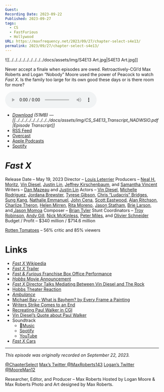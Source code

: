 ```yaml
---
Guest: 
Recording Date: 2023-09-22
Published: 2023-09-27
tags:
  - CS
  - FastFurious
  - Hollywood
URL: https://maxfrequency.net/2023/09/27/chapter-select-s4e13/
permalink: 2023/09/27/chapter-select-s4e13/
---
```

![[../../../../../../../../../docs/assets/img/S4E13 Art.jpg|S4E13 Art.jpg]]

Never accept a finale when episodes are owed. Retroactively-CGI’d Max Roberts and Logan “Nobody” Moore used the power of Peacock to watch *Fast X*. Is the family too large for its own good these days or is there room for more?

<audio controls>
  <source src="https://traffic.libsyn.com/chapterselectpod/CS_S4E13_Final.mp3">
</audio>

- *[Download](https://traffic.libsyn.com/chapterselectpod/CS_S4E13_Final.mp3) (51MB)  — [[../../../../../../../../../docs/assets/img/CS_S4E13_Transcript_NADWSIO.pdf|Episode Transcript]]*
- [RSS Feed](https://chapterselectpod.libsyn.com/rss)
- [Overcast](https://overcast.fm/itunes1568777352/chapter-select)
- [Apple Podcasts](https://podcasts.apple.com/us/podcast/chapter-select/id1568777352)
- [Spotify](https://open.spotify.com/show/4f1TLZXbwtSX7uHROe9KlS)

# *Fast X*

Release Date – May 19, 2023
Director – [Louis Leterrier](https://en.wikipedia.org/wiki/Louis_Leterrier)
Producers – [Neal H. Moritz](https://en.wikipedia.org/wiki/Neal_H._Moritz), [Vin Diesel](https://en.wikipedia.org/wiki/Vin_Diesel), [Justin Lin](https://en.wikipedia.org/wiki/Justin_Lin), [Jeffrey Kirschenbaum](https://en.wikipedia.org/wiki/Jeff_Kirschenbaum), and [Samantha Vincent](https://www.imdb.com/name/nm2176972/)
Writers – [Dan Mazeau](https://en.wikipedia.org/wiki/Dan_Mazeau) and [Justin Lin](https://en.wikipedia.org/wiki/Justin_Lin)
Actors – [Vin Diesel](https://en.wikipedia.org/wiki/Vin_Diesel), [Michelle Rodriguez](https://en.wikipedia.org/wiki/Michelle_Rodriguez), [Jordana Brewster](https://en.wikipedia.org/wiki/Jordana_Brewster), [Tyrese Gibson](https://en.wikipedia.org/wiki/Tyrese_Gibson), [Chris “Ludacris” Bridges](https://en.wikipedia.org/wiki/Ludacris), [Sung Kang](https://en.wikipedia.org/wiki/Sung_Kang), [Nathalie Emmanuel](https://en.wikipedia.org/wiki/Nathalie_Emmanuel), [John Cena](https://en.wikipedia.org/wiki/John_Cena), [Scott Eastwood](https://en.wikipedia.org/wiki/Scott_Eastwood), [Alan Ritchson](https://en.wikipedia.org/wiki/Alan_Ritchson), [Charlize Theron](https://en.wikipedia.org/wiki/Charlize_Theron), [Helen Mirren](https://en.wikipedia.org/wiki/Helen_Mirren), [Rita Moreno](https://en.wikipedia.org/wiki/Rita_Moreno), [Jason Statham](https://en.wikipedia.org/wiki/Jason_Statham), [Brie Larson](https://en.wikipedia.org/wiki/Brie_Larson), and[ Jason Momoa](https://en.wikipedia.org/wiki/Jason_Momoa)
Composer – [Brian Tyler](https://en.wikipedia.org/wiki/Brian_Tyler)
Stunt Coordinators – [Troy Robinson](https://www.imdb.com/name/nm0733162/), [Andy Gill](https://www.imdb.com/name/nm0318617/), [Nick McKinless](https://www.imdb.com/name/nm0571791/), [Peter Miles](https://www.imdb.com/name/nm0587215/), and [Olivier Schneider](https://www.imdb.com/name/nm0773968/)
Budget / Profit – $340 million / $714.6 million

[Rotten Tomatoes](https://www.rottentomatoes.com/m/fast_x) – 56% critic and 85% viewers
# Links

- [*Fast X* Wikipedia](https://en.wikipedia.org/wiki/Fast_X)
- [*Fast X* Trailer](https://youtube.com/watch?v=32RAq6JzY-w)
- [*Fast & Furious* Franchise Box Office Performance](https://www.the-numbers.com/movies/franchise/Fast-and-the-Furious#tab=summary)
- [*Hobbs* Movie Announcement](https://x.com/TheRock/status/1664332676323483660)
- [*Fast X* Director Talks Mediating Between Vin Diesel and The Rock](https://comicbook.com/movies/news/video-fast-x-director-louis-leterrier-discusses-the-rock-returning-to-the-franchise/)
- [Hobbs Theater Reaction](https://youtube.com/shorts/-hvtSArixRA)
- [*Ambulance*](https://en.wikipedia.org/wiki/Ambulance_(2022_film))
- [Michael Bay – What is Bayhem? by Every Frame a Painting](https://youtube.com/watch?v=2THVvshvq0Q)
- [Writers Strike Comes to an End](https://www.hollywoodreporter.com/business/business-news/writers-guild-strike-end-1235600992/)
- [Recreating Paul Walker in CGI](https://youtube.com/watch?v=fCrYfRjpuXU)
- [Vin Diesel’s Quote about Paul Walker](https://collider.com/fast-x-paul-walker-goodbye-vin-diesel-comments/)
- Soundtrack
	- [Music](https://music.apple.com/us/album/fast-x-original-motion-picture-soundtrack/1685731777)
	- [Spotify](https://open.spotify.com/album/04qe48XDdDs4hdurvRDsCF)
	- [YouTube](https://youtube.com/playlist?list=OLAK5uy_lTcFBrpO4mFYURhSFWnnAm2havxq6Yjq4)
- [*Fast X* Cars](https://fastandfurious.fandom.com/wiki/Category:Fast_X_Cars)

---
*This episode was originally recorded on September 22, 2023.*

[@ChapterSelect](https://www.twitter.com/chapterselect)
[Max’s Twitter @MaxRoberts143](https://www.twitter.com/maxroberts143)
[Logan’s Twitter @MooreMan12](https://www.twitter.com/mooreman12)

Researcher, Editor, and Producer – Max Roberts
Hosted by Logan Moore & Max Roberts
Photo and Art designed by Max Roberts.